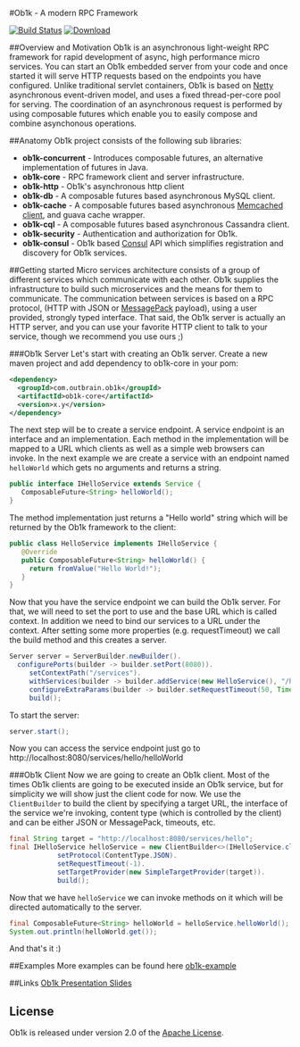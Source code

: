 #Ob1k - A modern RPC Framework

[![Build Status](https://travis-ci.org/outbrain/ob1k.svg?branch=master)](https://travis-ci.org/outbrain/ob1k)
[![Download](https://api.bintray.com/packages/harel-eran/Ob1k/com.outbrain.swinfra/images/download.svg)](https://bintray.com/harel-eran/Ob1k/com.outbrain.swinfra/_latestVersion)

##Overview and Motivation 
Ob1k is an asynchronous light-weight RPC framework for rapid development of async, high performance micro services.
You can start an Ob1k embedded server from your code and once started it will serve HTTP requests based on the endpoints you have configured. 
Unlike traditional servlet containers, Ob1k is based on [Netty](http://netty.io/) asynchronous event-driven model, and uses a fixed thread-per-core pool for serving.
The coordination of an asynchronous request is performed by using composable futures which enable
you to easily compose and combine asynchonous operations.

##Anatomy 
Ob1k project consists of the following sub libraries:
 - **ob1k-concurrent**        - Introduces composable futures, an alternative implementation of futures in Java.
 - **ob1k-core**              - RPC framework client and server infrastructure.
 - **ob1k-http**              - Ob1k's asynchronous http client
 - **ob1k-db**                - A composable futures based asynchronous MySQL client.
 - **ob1k-cache**             - A composable futures based asynchronous [Memcached client](https://code.google.com/p/spymemcached/), and guava cache wrapper.
 - **ob1k-cql**               - A composable futures based asynchronous Cassandra client.
 - **ob1k-security**          - Authentication and authorization for Ob1k.
 - **ob1k-consul**            - Ob1k based [Consul](https://consul.io/) API which simplifies registration and discovery for Ob1k services.


##Getting started 
Micro services architecture consists of a group of different services which communicate with each other.
Ob1k supplies the infrastructure to build such microservices and the means for them to communicate.
The communication between services is based on a RPC protocol, (HTTP with JSON or [MessagePack](http://msgpack.org/) payload), using a user provided, strongly typed interface.
That said, the Ob1k server is actually an HTTP server, and you can use your favorite HTTP client to talk to your service, though we recommend you use ours ;)


###Ob1k Server
Let's start with creating an Ob1k server. Create a new maven project and add dependency to ob1k-core in your pom:

```xml
<dependency>
  <groupId>com.outbrain.ob1k</groupId>
  <artifactId>ob1k-core</artifactId>
  <version>x.y</version>
</dependency>
```

The next step will be to create a service endpoint. A service endpoint is an interface and an implementation.
Each method in the implementation will be mapped to a URL which clients as well as a simple web browsers can invoke.
In the next example we are create a service with an endpoint named `helloWorld` which gets no arguments and returns a string.
```java
public interface IHelloService extends Service {
   ComposableFuture<String> helloWorld();
}
```
The method implementation just returns a "Hello world" string which will be returned by the Ob1k framework to the client:
```java 
public class HelloService implements IHelloService {
   @Override
   public ComposableFuture<String> helloWorld() {
     return fromValue("Hello World!");
   }
}
```
 
Now that you have the service endpoint we can build the Ob1k server. For that, we will need to set the port to use and the base URL which is called context.
In addition we need to bind our services to a URL under the context. After setting some more properties (e.g. requestTimeout) we call the build method and this creates a server.

```java 
Server server = ServerBuilder.newBuilder().
  configurePorts(builder -> builder.setPort(8080)).
     setContextPath("/services").
     withServices(builder -> builder.addService(new HelloService(), "/hello")).
     configureExtraParams(builder -> builder.setRequestTimeout(50, TimeUnit.MILLISECONDS)).
     build();
```
To start the server:
```java
server.start(); 
```
Now you can access the service endpoint just go to 
    http://localhost:8080/services/hello/helloWorld


###Ob1k Client
Now we are going to create an Ob1k client. Most of the times Ob1k clients are going to be executed inside an Ob1k service, but for simplicity we will show just the client code for now.
We use the `ClientBuilder` to build the client by specifying a target URL, the interface of the service we're invoking, content type (which is controlled by the client) and can be either JSON or MessagePack, timeouts, etc.
```java
final String target = "http://localhost:8080/services/hello";
final IHelloService helloService = new ClientBuilder<>(IHelloService.class).
            setProtocol(ContentType.JSON).
            setRequestTimeout(-1).
            setTargetProvider(new SimpleTargetProvider(target)).
            build();
```
Now that we have `helloService` we can invoke methods on it which will be directed automatically to the server.
```java
final ComposableFuture<String> helloWorld = helloService.helloWorld();
System.out.println(helloWorld.get());
```

And that's it :)


##Examples
More examples can be found here 
[ob1k-example](https://github.com/outbrain/ob1k/tree/master/ob1k-example/src/main/java/com/outbrain/ob1k/example/)

##Links
[Ob1k Presentation Slides](http://www.slideshare.net/eranharel/ob1k-presentation-at-javail)

## License
Ob1k is released under version 2.0 of the [Apache License](http://www.apache.org/licenses/LICENSE-2.0).